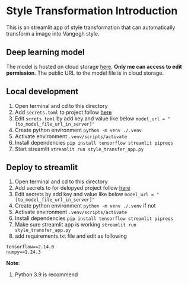 # Style Transformation Introduction

This is an streamlit app of style transformation that
can automatically transform a image into Vangogh style.

## Deep learning model

The model is hosted on cloud storage [here](https://console.cloud.google.com/storage/browser?project=ml-models-413605&prefix=&forceOnBucketsSortingFiltering=true). **Only me can access to edit permission**. The public URL to the model file is in cloud
storage.

## Local development

1. Open terminal and cd to this directory
2. Add `secrets.toml` to project follow [here](https://blog.streamlit.io/secrets-in-sharing-apps/)
3. Edit `screts.toml` by add key and value like below
   `model_url = "[to_model_file_url_in_server]"`
4. Create python environment `python -m venv ./.venv`
5. Activate environment `.venv/scripts/activate`
6. Install dependencies `pip install tensorflow streamlit pipreqs`
7. Start streamlit `streamlit run style_transfer_app.py`

## Deploy to streamlit

1. Open terminal and cd to this directory
2. Add secrets to for delopyed project follow [here](https://blog.streamlit.io/secrets-in-sharing-apps/)
3. Edit secrets by add key and value like below
   `model_url = "[to_model_file_url_in_server]"`
4. Create python environment `python -m venv ./.venv` if not
5. Activate environment `.venv/scripts/activate`
6. Install dependencies `pip install tensorflow streamlit pipreqs`
7. Make sure streamlit app is working `streamlit run style_transfer_app.py`
8. add requirements.txt file and edit as following

```
tensorflow==2.14.0
numpy==1.24.3
```

**Note**:

1. Python 3.9 is recommend
